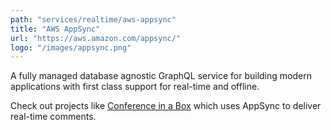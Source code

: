 ```yaml
---
path: "services/realtime/aws-appsync"
title: "AWS AppSync"
url: "https://aws.amazon.com/appsync/"
logo: "/images/appsync.png"
---
```


A fully managed database agnostic GraphQL service for building modern applications with first class support for real-time and offline.

Check out projects like <a href="https://github.com/dabit3/conference-app-in-a-box">Conference in a Box</a> which uses AppSync to deliver real-time comments.
